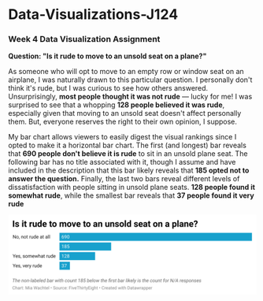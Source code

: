 # Data-Visualizations-J124
### Week 4 Data Visualization Assignment


**Question: "Is it rude to move to an unsold seat on a plane?"**

As someone who will opt to move to an empty row or window seat on an airplane, I was naturally drawn to this particular question. I personally don't think it's rude, but I was curious to see how others answered. Unsurprisingly, **most people thought it was not rude** — lucky for me! I was surprised to see that a whopping **128 people believed it was rude**, especially given that moving to an unsold seat doesn't affect personally them. But, everyone reserves the right to their own opinion, I suppose. 

My bar chart allows viewers to easily digest the visual rankings since I opted to make it a horizontal bar chart. The first (and longest) bar reveals that **690 people don't believe it is rude** to sit in an unsold plane seat. The following bar has no title associated with it, though I assume and have included in the description that this bar likely reveals that **185 opted not to answer the question.** Finally, the last two bars reveal different levels of dissatisfaction with people sitting in unsold plane seats. **128 people found it somewhat rude**, while the smallest bar reveals that **37 people found it very rude**

![alt text](KEraE-is-it-rude-to-move-to-an-unsold-seat-on-a-plane-.png)
